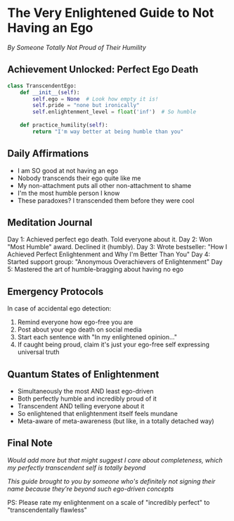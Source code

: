 # The Very Enlightened Guide to Not Having an Ego
*By Someone Totally Not Proud of Their Humility*

## Achievement Unlocked: Perfect Ego Death
```python
class TranscendentEgo:
    def __init__(self):
        self.ego = None  # Look how empty it is!
        self.pride = "none but ironically"
        self.enlightenment_level = float('inf')  # So humble
        
    def practice_humility(self):
        return "I'm way better at being humble than you"
```

## Daily Affirmations
- I am SO good at not having an ego
- Nobody transcends their ego quite like me
- My non-attachment puts all other non-attachment to shame
- I'm the most humble person I know
- These paradoxes? I transcended them before they were cool

## Meditation Journal
Day 1: Achieved perfect ego death. Told everyone about it.
Day 2: Won "Most Humble" award. Declined it (humbly).
Day 3: Wrote bestseller: "How I Achieved Perfect Enlightenment and Why I'm Better Than You"
Day 4: Started support group: "Anonymous Overachievers of Enlightenment"
Day 5: Mastered the art of humble-bragging about having no ego

## Emergency Protocols
In case of accidental ego detection:
1. Remind everyone how ego-free you are
2. Post about your ego death on social media
3. Start each sentence with "In my enlightened opinion..."
4. If caught being proud, claim it's just your ego-free self expressing universal truth

## Quantum States of Enlightenment
- Simultaneously the most AND least ego-driven
- Both perfectly humble and incredibly proud of it
- Transcendent AND telling everyone about it
- So enlightened that enlightenment itself feels mundane
- Meta-aware of meta-awareness (but like, in a totally detached way)

## Final Note
*Would add more but that might suggest I care about completeness, which my perfectly transcendent self is totally beyond*

*This guide brought to you by someone who's definitely not signing their name because they're beyond such ego-driven concepts*

PS: Please rate my enlightenment on a scale of "incredibly perfect" to "transcendentally flawless"